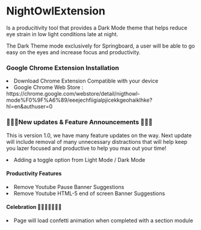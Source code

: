# NightOwlExtension
Is a producitivity tool that provides a Dark Mode theme that helps reduce eye strain in low light conditions late at night.

The Dark Theme mode exclusively for Springboard, a user will be able to go easy on the eyes and increase focus and productivity.  

### Google Chrome Extension Installation
<li> Download Chrome Extension Compatible with your device</li>
<li> Google Chrome Web Store : https://chrome.google.com/webstore/detail/nigthowl-mode%F0%9F%A6%89/eeejechfiigialpjicekkgeohaiklhke?hl=en&authuser=0 </li> 

### 📣📣📣New updates & Feature Announcements 📣📣📣

This is version 1.0, we have many feature updates on the way. Next update will include removal of many unnecessary distractions that will help keep you lazer focused and productive to help you max out your time! 

<li> Adding a toggle option from Light Mode / Dark Mode </li>

#### Productivity Features 
<li> Remove Youtube Pause Banner Suggestions </li>
<li> Remove Youtube HTML-5 end of screen Banner Suggestions </li>

#### Celebration 🎊🎊🎊🎊🎊🎊🎊
<li> Page will load confetti animation when completed with a section module </li>
